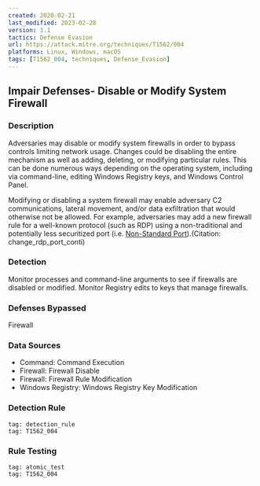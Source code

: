 ```yaml
---
created: 2020-02-21
last_modified: 2023-02-28
version: 1.1
tactics: Defense Evasion
url: https://attack.mitre.org/techniques/T1562/004
platforms: Linux, Windows, macOS
tags: [T1562_004, techniques, Defense_Evasion]
---
```


## Impair Defenses- Disable or Modify System Firewall

### Description

Adversaries may disable or modify system firewalls in order to bypass controls limiting network usage. Changes could be disabling the entire mechanism as well as adding, deleting, or modifying particular rules. This can be done numerous ways depending on the operating system, including via command-line, editing Windows Registry keys, and Windows Control Panel.

Modifying or disabling a system firewall may enable adversary C2 communications, lateral movement, and/or data exfiltration that would otherwise not be allowed. For example, adversaries may add a new firewall rule for a well-known protocol (such as RDP) using a non-traditional and potentially less securitized port (i.e. [Non-Standard Port](https://attack.mitre.org/techniques/T1571)).(Citation: change_rdp_port_conti)

### Detection

Monitor processes and command-line arguments to see if firewalls are disabled or modified. Monitor Registry edits to keys that manage firewalls.

### Defenses Bypassed

Firewall

### Data Sources

  - Command: Command Execution
  -  Firewall: Firewall Disable
  -  Firewall: Firewall Rule Modification
  -  Windows Registry: Windows Registry Key Modification
### Detection Rule

```query
tag: detection_rule
tag: T1562_004
```

### Rule Testing

```query
tag: atomic_test
tag: T1562_004
```
